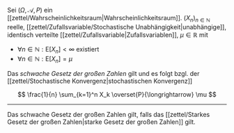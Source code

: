 Sei $(\Omega, \mathcal{A}, P)$ ein [[zettel/Wahrscheinlichkeitsraum|Wahrscheinlichkeitsraum]]. $(X_n)_{n \in \mathbb{N}}$ reelle, [[zettel/Zufallsvariable/Stochastische Unabhängigkeit|unabhängige]], identisch verteilte [[zettel/Zufallsvariable|Zufallsvariablen]], $\mu \in \mathbb{R}$ mit
- $\forall n \in \mathbb{N} : \text{E}[X_n] \lt \infty$ existiert
- $\forall n \in \mathbb{N} : \text{E}[X_n] = \mu$

Das *schwache Gesetz der großen Zahlen* gilt und es folgt bzgl. der [[zettel/Stochastische Konvergenz|stochastischen Konvergenz]]

$$
	\frac{1}{n} \sum_{k=1}^n X_k \overset{P}{\longrightarrow} \mu
$$

---

Das schwache Gesetz der großen Zahlen gilt, falls das [[zettel/Starkes Gesetz der großen Zahlen|starke Gesetz der großen Zahlen]] gilt.